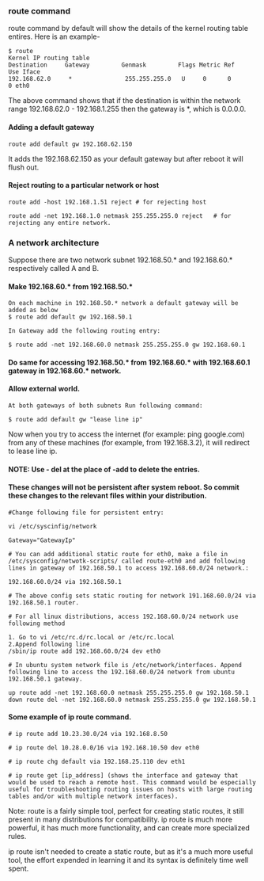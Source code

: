 ### route command

route command by default will show the details of the kernel routing table entires. Here is an example-

```
$ route
Kernel IP routing table
Destination     Gateway         Genmask         Flags Metric Ref    Use Iface
192.168.62.0     *               255.255.255.0   U     0      0        0 eth0

```

The above command shows that if the destination is within the network range 192.168.62.0 - 192.168.1.255 then the gateway is *, which is 0.0.0.0.

#### Adding a default gateway

```
route add default gw 192.168.62.150
```

It adds the 192.168.62.150 as your default gateway but after reboot it will flush out.

#### Reject routing to a particular network or host

```
route add -host 192.168.1.51 reject # for rejecting host

route add -net 192.168.1.0 netmask 255.255.255.0 reject   # for rejecting any entire network.

```

### A network architecture

Suppose there are two network subnet 192.168.50.* and 192.168.60.* respectively called A and B.

#### Make 192.168.60.* from 192.168.50.*

```
On each machine in 192.168.50.* network a default gateway will be added as below 
$ route add default gw 192.168.50.1

In Gateway add the following routing entry:

$ route add -net 192.168.60.0 netmask 255.255.255.0 gw 192.168.60.1

```

#### Do same for accessing 192.168.50.* from 192.168.60.* with 192.168.60.1 gateway in 192.168.60.* network.

#### Allow external world.

```
At both gateways of both subnets Run following command:

$ route add default gw "lease line ip"

```
Now when you try to access the internet (for example: ping google.com) from any of these machines (for example, from 192.168.3.2), it will redirect to lease line ip.

#### NOTE: Use - del at the place of -add to delete the entries.

#### These changes will not be persistent after system reboot. So commit these changes to the relevant files within your distribution.

```
#Change following file for persistent entry:

vi /etc/syscinfig/network

Gateway="GatewayIp"

# You can add additional static route for eth0, make a file in /etc/sysconfig/netwotk-scripts/ called route-eth0 and add following lines in gateway of 192.168.50.1 to access 192.168.60.0/24 network.:

192.168.60.0/24 via 192.168.50.1

# The above config sets static routing for network 191.168.60.0/24 via 192.168.50.1 router.

# For all linux distributions, access 192.168.60.0/24 network use following method

1. Go to vi /etc/rc.d/rc.local or /etc/rc.local
2.Append following line
/sbin/ip route add 192.168.60.0/24 dev eth0

# In ubuntu system network file is /etc/network/interfaces. Append following line to access the 192.168.60.0/24 network from ubuntu 192.168.50.1 gateway.

up route add -net 192.168.60.0 netmask 255.255.255.0 gw 192.168.50.1
down route del -net 192.168.60.0 netmask 255.255.255.0 gw 192.168.50.1
```

#### Some example of ip route command.

```
# ip route add 10.23.30.0/24 via 192.168.8.50

# ip route del 10.28.0.0/16 via 192.168.10.50 dev eth0

# ip route chg default via 192.168.25.110 dev eth1

# ip route get [ip_address] (shows the interface and gateway that would be used to reach a remote host. This command would be especially useful for troubleshooting routing issues on hosts with large routing tables and/or with multiple network interfaces).

```

Note: route is a fairly simple tool, perfect for creating static routes, it still present in many distributions for compatibility. ip route is much more powerful, it has much more functionality, and can create more specialized rules.

ip route isn't needed to create a static route, but as it's a much more useful tool, the effort expended in learning it and its syntax is definitely time well spent.
